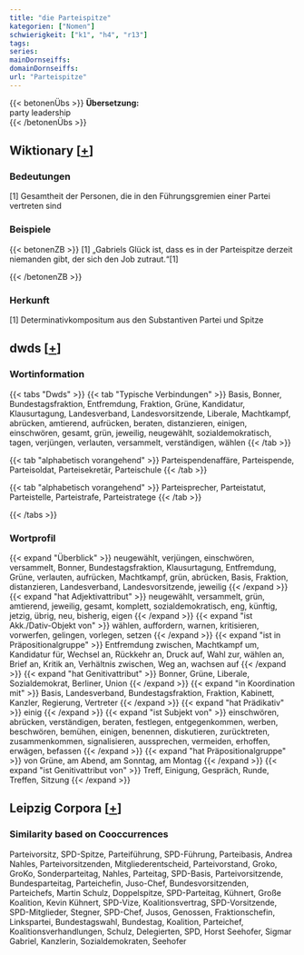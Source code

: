```yaml
---
title: "die Parteispitze"
kategorien: ["Nomen"]
schwierigkeit: ["k1", "h4", "r13"]
tags:
series:
mainDornseiffs:
domainDornseiffs:
url: "Parteispitze"
---
```


{{< betonenÜbs >}}
**Übersetzung:**  
party leadership  
{{< /betonenÜbs >}}

## Wiktionary [[+](https://de.wiktionary.org/wiki/Parteispitze)]

### Bedeutungen
[1] Gesamtheit der Personen, die in den Führungsgremien einer Partei vertreten sind  

### Beispiele
{{< betonenZB >}}
[1] „Gabriels Glück ist, dass es in der Parteispitze derzeit niemanden gibt, der sich den Job zutraut.“[1]  

{{< /betonenZB >}}
### Herkunft
[1] Determinativkompositum aus den Substantiven Partei und Spitze  



## dwds [[+](https://www.dwds.de/wb/Parteispitze)]

### Wortinformation
{{< tabs "Dwds" >}}
{{< tab "Typische Verbindungen" >}}
Basis, Bonner, Bundestagsfraktion, Entfremdung, Fraktion, Grüne, Kandidatur, Klausurtagung, Landesverband, Landesvorsitzende, Liberale, Machtkampf, abrücken, amtierend, aufrücken, beraten, distanzieren, einigen, einschwören, gesamt, grün, jeweilig, neugewählt, sozialdemokratisch, tagen, verjüngen, verlauten, versammelt, verständigen, wählen
{{< /tab >}}

{{< tab "alphabetisch vorangehend" >}}
Parteispendenaffäre, Parteispende, Parteisoldat, Parteisekretär, Parteischule
{{< /tab >}}

{{< tab "alphabetisch vorangehend" >}}
Parteisprecher, Parteistatut, Parteistelle, Parteistrafe, Parteistratege
{{< /tab >}}

{{< /tabs >}}

### Wortprofil
{{< expand "Überblick" >}} neugewählt, verjüngen, einschwören, versammelt, Bonner, Bundestagsfraktion, Klausurtagung, Entfremdung, Grüne, verlauten, aufrücken, Machtkampf, grün, abrücken, Basis, Fraktion, distanzieren, Landesverband, Landesvorsitzende, jeweilig {{< /expand >}}
{{< expand "hat Adjektivattribut" >}} neugewählt, versammelt, grün, amtierend, jeweilig, gesamt, komplett, sozialdemokratisch, eng, künftig, jetzig, übrig, neu, bisherig, eigen {{< /expand >}}
{{< expand "ist Akk./Dativ-Objekt von" >}} wählen, auffordern, warnen, kritisieren, vorwerfen, gelingen, vorlegen, setzen {{< /expand >}}
{{< expand "ist in Präpositionalgruppe" >}} Entfremdung zwischen, Machtkampf um, Kandidatur für, Wechsel an, Rückkehr an, Druck auf, Wahl zur, wählen an, Brief an, Kritik an, Verhältnis zwischen, Weg an, wachsen auf {{< /expand >}}
{{< expand "hat Genitivattribut" >}} Bonner, Grüne, Liberale, Sozialdemokrat, Berliner, Union {{< /expand >}}
{{< expand "in Koordination mit" >}} Basis, Landesverband, Bundestagsfraktion, Fraktion, Kabinett, Kanzler, Regierung, Vertreter {{< /expand >}}
{{< expand "hat Prädikativ" >}} einig {{< /expand >}}
{{< expand "ist Subjekt von" >}} einschwören, abrücken, verständigen, beraten, festlegen, entgegenkommen, werben, beschwören, bemühen, einigen, benennen, diskutieren, zurücktreten, zusammenkommen, signalisieren, aussprechen, vermeiden, erhoffen, erwägen, befassen {{< /expand >}}
{{< expand "hat Präpositionalgruppe" >}} von Grüne, am Abend, am Sonntag, am Montag {{< /expand >}}
{{< expand "ist Genitivattribut von" >}} Treff, Einigung, Gespräch, Runde, Treffen, Sitzung {{< /expand >}}

## Leipzig Corpora [[+](https://corpora.uni-leipzig.de/en/res?word=Parteispitze&corpusId=deu_newscrawl-public_2018)]


### Similarity based on Cooccurrences
Parteivorsitz, SPD-Spitze, Parteiführung, SPD-Führung, Parteibasis, Andrea Nahles, Parteivorsitzenden, Mitgliederentscheid, Parteivorstand, Groko, GroKo, Sonderparteitag, Nahles, Parteitag, SPD-Basis, Parteivorsitzende, Bundesparteitag, Parteichefin, Juso-Chef, Bundesvorsitzenden, Parteichefs, Martin Schulz, Doppelspitze, SPD-Parteitag, Kühnert, Große Koalition, Kevin Kühnert, SPD-Vize, Koalitionsvertrag, SPD-Vorsitzende, SPD-Mitglieder, Stegner, SPD-Chef, Jusos, Genossen, Fraktionschefin, Linkspartei, Bundestagswahl, Bundestag, Koalition, Parteichef, Koalitionsverhandlungen, Schulz, Delegierten, SPD, Horst Seehofer, Sigmar Gabriel, Kanzlerin, Sozialdemokraten, Seehofer

